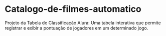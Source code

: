 # Catalogo-de-filmes-automatico
Projeto da Tabela de Classificação Alura: Uma tabela interativa que permite registrar e exibir a pontuação de jogadores em um determinado jogo.
